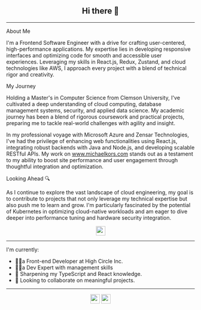 <h2 align="center">Hi there 👋</h2>

---
About Me 

I'm a Frontend Software Engineer with a drive for crafting user-centered, high-performance applications. My expertise lies in developing responsive interfaces and optimizing code for smooth and accessible user experiences. Leveraging my skills in React.js, Redux, Zustand, and cloud technologies like AWS, I approach every project with a blend of technical rigor and creativity.

My Journey

Holding a Master's in Computer Science from Clemson University, I've cultivated a deep understanding of cloud computing, database management systems, security, and applied data science. My academic journey has been a blend of rigorous coursework and practical projects, preparing me to tackle real-world challenges with agility and insight.

In my professional voyage with Microsoft Azure and Zensar Technologies, I've had the privilege of enhancing web functionalities using React.js, integrating robust backends with Java and Node.js, and developing scalable RESTful APIs. My work on www.michaelkors.com stands out as a testament to my ability to boost site performance and user engagement through thoughtful integration and optimization.

Looking Ahead 🔍

As I continue to explore the vast landscape of cloud engineering, my goal is to contribute to projects that not only leverage my technical expertise but also push me to learn and grow. I'm particularly fascinated by the potential of Kubernetes in optimizing cloud-native workloads and am eager to dive deeper into performance tuning and hardware security integration.

<p align="center">
  <a href="https://www.linkedin.com/in/kulkarnishounak/">
    <img height="25" src="https://img.shields.io/badge/LinkedIn-Profile-blue?logo=linkedin">
  </a>
</p>

---
I'm currently:
- 👩‍💻a Front-end Developer at High Circle Inc. 
- 👩‍💻a Dev Expert with management skills
- 🌱 Sharpening my TypeScript and React knowledge.
- 👯 Looking to collaborate on meaningful projects.
---

<p align="center">
  <img height="25" src="https://komarev.com/ghpvc/?username=ShounaKulkarni&color=brightgreen" />
  <a href="https://github.com/ShounaKulkarni">
    <img height="25" src="https://img.shields.io/badge/GitHub-Profile-black?logo=github">
  </a>
</p>

